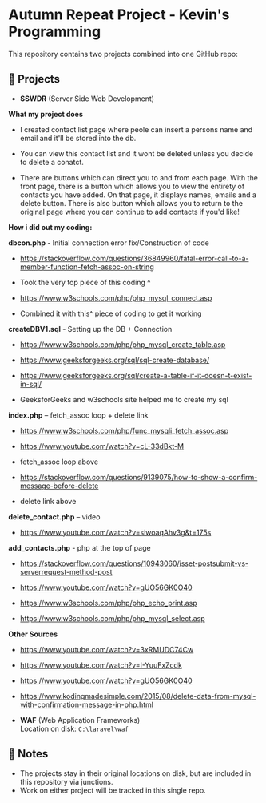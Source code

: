 # Autumn Repeat Project - Kevin's Programming 

This repository contains two projects combined into one GitHub repo:

## 📂 Projects

- **SSWDR** (Server Side Web Development)  

**What my project does**

- I created contact list page where peole can insert a persons name and email and it'll be stored into the db. 

- You can view this contact list and it wont be deleted unless you decide to delete a conatct.

- There are buttons which can direct you to and from each page.  With the front page, there is a button which allows you to view the entirety of contacts you have added. On that page, it displays names, emails and a delete button. There is also button which allows you to return to the original page where you can continue to add contacts if you'd like!



**How i did out my coding:**

**dbcon.php** - Initial connection error fix/Construction of code

- https://stackoverflow.com/questions/36849960/fatal-error-call-to-a-member-function-fetch-assoc-on-string

- Took the very top piece of this coding ^

- https://www.w3schools.com/php/php_mysql_connect.asp

- Combined it with this^ piece of coding to get it working

**createDBV1.sql** - Setting up the DB + Connection 

- https://www.w3schools.com/php/php_mysql_create_table.asp

- https://www.geeksforgeeks.org/sql/sql-create-database/

- https://www.geeksforgeeks.org/sql/create-a-table-if-it-doesn-t-exist-in-sql/

- GeeksforGeeks and w3schools site helped me to create my sql

**index.php** – fetch_assoc loop + delete link

- https://www.w3schools.com/php/func_mysqli_fetch_assoc.asp

- https://www.youtube.com/watch?v=cL-33dBkt-M

- fetch_assoc loop above

- https://stackoverflow.com/questions/9139075/how-to-show-a-confirm-message-before-delete

- delete link above

**delete_contact.php** – video

- https://www.youtube.com/watch?v=siwoaqAhv3g&t=175s 

**add_contacts.php** - php at the top of page

- https://stackoverflow.com/questions/10943060/isset-postsubmit-vs-serverrequest-method-post

- https://www.youtube.com/watch?v=gUO56GK0O40

- https://www.w3schools.com/php/php_echo_print.asp

- https://www.w3schools.com/php/php_mysql_select.asp

**Other Sources** 

- https://www.youtube.com/watch?v=3xRMUDC74Cw

- https://www.youtube.com/watch?v=I-YuuFxZcdk

- https://www.youtube.com/watch?v=gUO56GK0O40

- https://www.kodingmadesimple.com/2015/08/delete-data-from-mysql-with-confirmation-message-in-php.html


- **WAF** (Web Application Frameworks)  
  Location on disk: `C:\laravel\waf`

## 🔧 Notes
- The projects stay in their original locations on disk, but are included in this repository via junctions.
- Work on either project will be tracked in this single repo.


